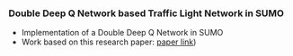 ### Double Deep Q Network based Traffic Light Network in SUMO

- Implementation of a Double Deep Q Network in SUMO 
- Work based on this research paper: [paper link](https://arxiv.org/abs/1509.06461))